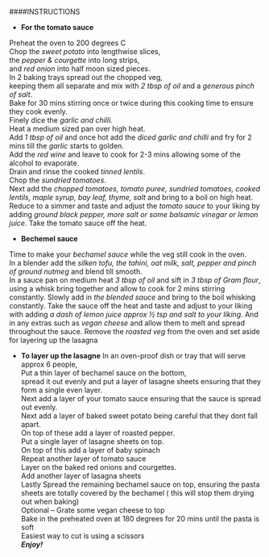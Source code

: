 ####INSTRUCTIONS
 

* **For the tomato sauce**

 Preheat the oven to 200 degrees C  
Chop the _sweet potato_ into lengthwise slices,  
the _pepper & courgette_ into long strips,  
and _red onion_ into half moon sized pieces.  
In 2 baking trays spread out the chopped veg,  
keeping them all separate and mix with _2 tbsp of oil_ and a _generous pinch of salt_.  
Bake for 30 mins stirring once or twice during this cooking time to ensure they cook evenly.  
Finely dice the _garlic and chilli_.  
Heat a medium sized pan over high heat.  
Add _1 tbsp of oil_ and once hot add the _diced garlic and chilli_ and fry for 2 mins till the _garlic_ starts to golden.  
Add the _red wine_ and leave to cook for 2-3 mins allowing some of the alcohol to evaporate.  
Drain and rinse the cooked _tinned lentils_.  
Chop the _sundried tomatoes_.  
Next add the _chopped tomatoes, tomato puree, sundried tomatoes, cooked lentils, maple syrup, bay leaf, thyme, salt_ and bring to a boil on high heat.  
Reduce to a simmer and taste and adjust the _tomato sauce_ to your liking by adding _ground black pepper, more salt or some balsamic vinegar or lemon juice_. Take the tomato sauce off the heat.
* **Bechemel sauce**

 Time to make your _bechamel sauce_ while the veg still cook in the oven.  
In a blender add the _silken tofu, the tahini, oat milk, salt, pepper and pinch of ground nutmeg_ and blend till smooth.  
In a sauce pan on medium heat _3 tbsp of oil_ and sift in _3 tbsp of Gram flour_, using a whisk bring together and allow to cook for 2 mins stirring constantly. Slowly add in _the blended sauce_ and bring to the boil whisking constantly. Take the sauce off the heat and taste and adjust to your liking with adding _a dash of lemon juice approx ½ tsp and salt to your liking_. And in any extras such as _vegan cheese_ and allow them to melt and spread throughout the sauce.
Remove the _roasted veg_ from the oven and set aside for layering up the lasagna
* **To layer up the lasagne**
In an oven-proof dish or tray that will serve approx 6 people,  
Put a thin layer of bechamel sauce on the bottom,  
spread it out evenly and put a layer of lasagne sheets ensuring that they form a single even layer.  
Next add a layer of your tomato sauce ensuring that the sauce is spread out evenly.  
Next add a layer of baked sweet potato being careful that they dont fall apart.  
On top of these add a layer of roasted pepper.  
Put a single layer of lasagne sheets on top.  
On top of this add a layer of baby spinach  
Repeat another layer of tomato sauce  
Layer on the baked red onions and courgettes.  
Add another layer of lasagna sheets  
Lastly Spread the remaining bechamel sauce on top, ensuring the pasta sheets are totally covered by the bechamel ( this will stop them drying out when baking)  
Optional – Grate some vegan cheese to top  
Bake in the preheated oven at 180 degrees for 20 mins until the pasta is soft  
Easiest way to cut is using a scissors  
**_Enjoy!_**